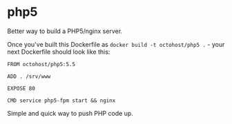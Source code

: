 php5
=======

Better way to build a PHP5/nginx server.

Once you've built this Dockerfile as `docker build -t octohost/php5 .` - your next Dockerfile should look like this:

```
FROM octohost/php5:5.5

ADD . /srv/www

EXPOSE 80

CMD service php5-fpm start && nginx
```

Simple and quick way to push PHP code up.
